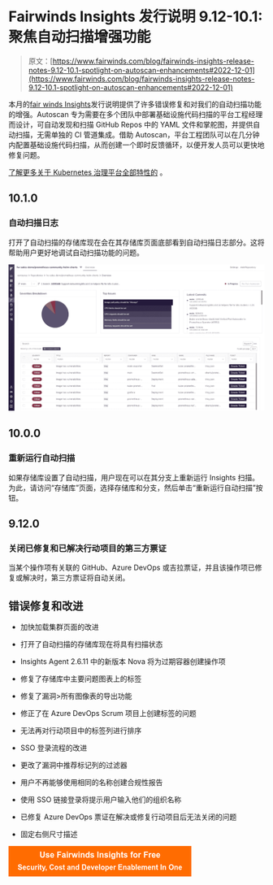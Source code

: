 # Fairwinds Insights 发行说明 9.12-10.1:聚焦自动扫描增强功能

> 原文：[https://www.fairwinds.com/blog/fairwinds-insights-release-notes-9.12-10.1-spotlight-on-autoscan-enhancements#2022-12-01](https://www.fairwinds.com/blog/fairwinds-insights-release-notes-9.12-10.1-spotlight-on-autoscan-enhancements#2022-12-01)

 本月的[fair winds Insights](https://www.fairwinds.com/insights)发行说明提供了许多错误修复和对我们的自动扫描功能的增强。Autoscan 专为需要在多个团队中部署基础设施代码扫描的平台工程经理而设计，可自动发现和扫描 GitHub Repos 中的 YAML 文件和掌舵图，并提供自动扫描，无需单独的 CI 管道集成。借助 Autoscan，平台工程团队可以在几分钟内配置基础设施代码扫描，从而创建一个即时反馈循环，以便开发人员可以更快地修复问题。

[了解更多关于 Kubernetes 治理平台全部特性的](https://www.fairwinds.com/insights-features) 。

## 10.1.0

### 自动扫描日志

打开了自动扫描的存储库现在会在其存储库页面底部看到自动扫描日志部分。这将帮助用户更好地调试自动扫描功能的问题。

![Autoscan Logs section in Fairwinds Insights](img/0e6ece252c90fd6740a0b3d561e88c47.png)

## 10.0.0

### 重新运行自动扫描

如果存储库设置了自动扫描，用户现在可以在其分支上重新运行 Insights 扫描。为此，请访问“存储库”页面，选择存储库和分支，然后单击“重新运行自动扫描”按钮。

## 9.12.0

### 关闭已修复和已解决行动项目的第三方票证

当某个操作项有关联的 GitHub、Azure DevOps 或吉拉票证，并且该操作项已修复或解决时，第三方票证将自动关闭。

## 错误修复和改进

*   加快加载集群页面的改进

*   打开了自动扫描的存储库现在将具有扫描状态

*   Insights Agent 2.6.11 中的新版本 Nova 将为过期容器创建操作项

*   修复了存储库中主要问题图表上的标签

*   修复了漏洞>所有图像表的导出功能

*   修正了在 Azure DevOps Scrum 项目上创建标签的问题

*   无法再对行动项目中的标签列进行排序

*   SSO 登录流程的改进

*   更改了漏洞中推荐标记列的过滤器

*   用户不再能够使用相同的名称创建合规性报告

*   使用 SSO 链接登录将提示用户输入他们的组织名称

*   已修复 Azure DevOps 票证在解决或修复行动项目后无法关闭的问题

*   固定右侧尺寸描述

[![Use Fairwinds Insights for Free Security, Cost and Developer Enablement In One](img/7c86296320eb01b215d8e2755e9c5b9d.png)](https://cta-redirect.hubspot.com/cta/redirect/2184645/34aa4987-a1f9-438a-a145-d7d82d5c479a)